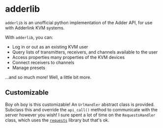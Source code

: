 # adderlib

`adderlib` is an unofficial python implementation of the Adder API, for use with Adderlink KVM systems.

With `adderlib`, you can:
- Log in or out as an existing KVM user
- Query lists of transmitters, receivers, and channels available to the user
- Access properties many properties of the KVM devices
- Connect receivers to channels
- Manage presets

...and so much more!  Well, a little bit more.


## Customizable

Boy oh boy is this customizable!  An `UrlHandler` abstract class is provided.  Subclass this and override the `api_call()` method to communicate with the server however you wish!  I sure spent a lot of time on the `RequestsHandler` class, which uses the [`requests`](https://github.com/psf/requests) library but that's ok.
